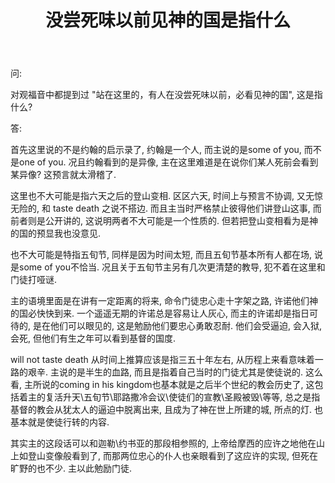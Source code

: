 ﻿---
title: 没尝死味以前见神的国是指什么
layout: post
published:
category: 
tags:
---

问:

对观福音中都提到过 "站在这里的，有人在没尝死味以前，必看见神的国", 这是指什么?

答:

首先这里说的不是约翰的启示录了, 约翰是一个人, 而主说的是some of you, 而不是one of you. 况且约翰看到的是异像, 主在这里难道是在说你们某人死前会看到某异像? 这预言就太滑稽了.

这里也不大可能是指六天之后的登山变相. 区区六天, 时间上与预言不协调, 又无惊无险的, 和 taste death 之说不搭边. 而且主当时严格禁止彼得他们讲登山这事, 而前者则是公开讲的, 这说明两者不大可能是一个性质的. 但若把登山变相看为是神的国的预显我也没意见.

也不大可能是特指五旬节, 同样是因为时间太短, 而且五旬节基本所有人都在场, 说是some of you不恰当. 况且关于五旬节主另有几次更清楚的教导, 犯不着在这里和门徒打哑谜.

主的语境里面是在讲有一定距离的将来, 命令门徒忠心走十字架之路, 许诺他们神的国必快快到来. 一个遥遥无期的许诺总是容易让人灰心, 而主的许诺却是指日可待的, 是在他们可以眼见的, 这是勉励他们要忠心勇敢忍耐. 他们会受逼迫, 会入狱, 会死, 但他们有生之年可以看到基督的国度.

will not taste death 从时间上推算应该是指三五十年左右, 从历程上来看意味着一路的艰辛. 主说的是半生的血路, 而且是指着自己当时的门徒尤其是使徒说的. 这么看, 主所说的coming in his kingdom也基本就是之后半个世纪的教会历史了, 这包括着主的复活升天\五旬节\耶路撒冷会议\使徒们的宣教\圣殿被毁\等等, 总之是指基督的教会从犹太人的逼迫中脱离出来, 且成为了神在世上所建的城, 所点的灯. 也基本就是使徒行转的内容.

其实主的这段话可以和迦勒\约书亚的那段相参照的, 上帝给摩西的应许之地他在山上如登山变像般看到了, 而那两位忠心的仆人也亲眼看到了这应许的实现, 但死在旷野的也不少. 主以此勉励门徒.